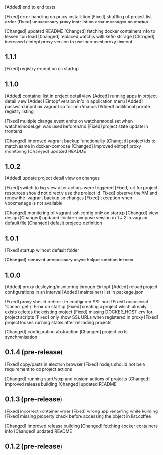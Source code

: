 
[Added] end to end tests

[Fixed] error handling on proxy installation
[Fixed] shuffling of project list order
[Fixed] unnecessary proxy installation error messages on startup

[Changed] updated README
[Changed] fetching docker containers info to lessen cpu load
[Changed] replaced watchjs with kefir-storage
[Changed] increased eintopf proxy version to use increased proxy timeout

## 1.1.1

[Fixed] registry exception on startup

## 1.1.0

[Added] container list in project detail view
[Added] running apps in project detail view
[Added] Eintopf version info in application menu
[Added] password input on vagrant up for unix/macos
[Added] additional private registry listing

[Fixed] multiple change event emits on watchermodel.set when watchermodel.get was used beforehand
[Fixed] project state update in frontend

[Changed] improved vagrant backup functionality
[Changed] project ids to match name in docker-compose
[Changed] improved eintopf proxy monitoring
[Changed] updated README

## 1.0.2

[Added] update project detail view on changes

[Fixed] switch to log view after actions were triggered
[Fixed] url for project resources should not directly use the project id
[Fixed] observe the VM and renew the .vagrant backup on changes
[Fixed] exception when vboxmanage is not available

[Changed] monitoring of vagrant ssh config only on startup
[Changed] view design
[Changed] updated docker-compose version to 1.4.2 in vagrant default file
[Changed] default projects definition

## 1.0.1

[Fixed] startup without default folder

[Changed] removed unnecessary async helper function in tests 

## 1.0.0

[Added] proxy deploying/monitoring through Eintopf
[Added] reload project configurations in an interval
[Added] maintainers list in package.json

[Fixed] proxy should redirect to configured SSL port
[Fixed] occasional 'Cannot get /' Error on startup
[Fixed] creating a project which already exists deletes the existing project
[Fixed] missing DOCKER_HOST env for project scripts
[Fixed] only show SSL URLs when registered in proxy
[Fixed] project looses running states after reloading projects

[Changed] configuration abstraction
[Changed] project certs synchronisation

## 0.1.4 (pre-release)

[Fixed] copy/paste in electron browser
[Fixed] nodejs should not be a requirement to do project actions

[Changed] running start/stop and custom actions of projects
[Changed] improved release building
[Changed] updated README

## 0.1.3 (pre-release)

[Fixed] incorrect container order
[Fixed] wrong app renaming while building
[Fixed] missing property check before accessing the object in list.coffee

[Changed] improved release building
[Changed] fetching docker containers info
[Changed] updated README

## 0.1.2 (pre-release)